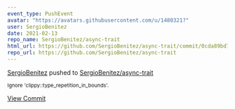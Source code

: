 ```yaml
---
event_type: PushEvent
avatar: "https://avatars.githubusercontent.com/u/1480321?"
user: SergioBenitez
date: 2021-02-13
repo_name: SergioBenitez/async-trait
html_url: https://github.com/SergioBenitez/async-trait/commit/0cda89bd7c6ee214e4f24d29218fd450d60509ca
repo_url: https://github.com/SergioBenitez/async-trait
---
```


<a href='https://github.com/SergioBenitez' target='_blank'>SergioBenitez</a> pushed to <a href='https://github.com/SergioBenitez/async-trait' target='_blank'>SergioBenitez/async-trait</a>

<small>Ignore 'clippy::type_repetition_in_bounds'.</small>

<a href='https://github.com/SergioBenitez/async-trait/commit/0cda89bd7c6ee214e4f24d29218fd450d60509ca' target='_blank'>View Commit</a>